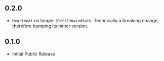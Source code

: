 ## 0.2.0

* `Heartbeat` no longer `(Ref)?UnwindSafe`. Technically a breaking change,
therefore bumping its minor version.


## 0.1.0

* Initial Public Release